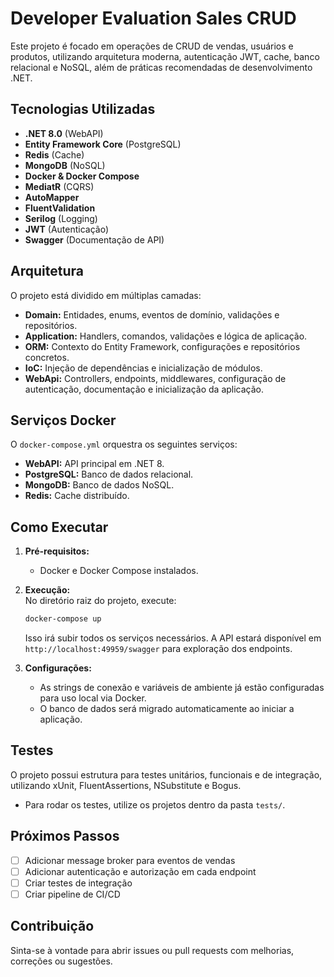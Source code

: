 # Developer Evaluation Sales CRUD

Este projeto é focado em operações de CRUD de vendas, usuários e produtos, utilizando arquitetura moderna, autenticação JWT, cache, banco relacional e NoSQL, além de práticas recomendadas de desenvolvimento .NET.

## Tecnologias Utilizadas

- **.NET 8.0** (WebAPI)
- **Entity Framework Core** (PostgreSQL)
- **Redis** (Cache)
- **MongoDB** (NoSQL)
- **Docker & Docker Compose**
- **MediatR** (CQRS)
- **AutoMapper**
- **FluentValidation**
- **Serilog** (Logging)
- **JWT** (Autenticação)
- **Swagger** (Documentação de API)

## Arquitetura

O projeto está dividido em múltiplas camadas:

- **Domain:** Entidades, enums, eventos de domínio, validações e repositórios.
- **Application:** Handlers, comandos, validações e lógica de aplicação.
- **ORM:** Contexto do Entity Framework, configurações e repositórios concretos.
- **IoC:** Injeção de dependências e inicialização de módulos.
- **WebApi:** Controllers, endpoints, middlewares, configuração de autenticação, documentação e inicialização da aplicação.

## Serviços Docker

O `docker-compose.yml` orquestra os seguintes serviços:

- **WebAPI:** API principal em .NET 8.
- **PostgreSQL:** Banco de dados relacional.
- **MongoDB:** Banco de dados NoSQL.
- **Redis:** Cache distribuído.

## Como Executar

1. **Pré-requisitos:**

   - Docker e Docker Compose instalados.

2. **Execução:**  
   No diretório raiz do projeto, execute:

   ```sh
   docker-compose up
   ```

   Isso irá subir todos os serviços necessários. A API estará disponível em `http://localhost:49959/swagger` para exploração dos endpoints.

3. **Configurações:**
   - As strings de conexão e variáveis de ambiente já estão configuradas para uso local via Docker.
   - O banco de dados será migrado automaticamente ao iniciar a aplicação.

## Testes

O projeto possui estrutura para testes unitários, funcionais e de integração, utilizando xUnit, FluentAssertions, NSubstitute e Bogus.

- Para rodar os testes, utilize os projetos dentro da pasta `tests/`.

## Próximos Passos

- [ ] Adicionar message broker para eventos de vendas
- [ ] Adicionar autenticação e autorização em cada endpoint
- [ ] Criar testes de integração
- [ ] Criar pipeline de CI/CD

## Contribuição

Sinta-se à vontade para abrir issues ou pull requests com melhorias, correções ou sugestões.
